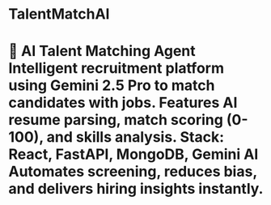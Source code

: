 # TalentMatchAI
# 🤖 AI Talent Matching Agent  Intelligent recruitment platform using Gemini 2.5 Pro to match candidates with jobs. Features AI resume parsing, match scoring (0-100), and skills analysis.  **Stack**: React, FastAPI, MongoDB, Gemini AI  Automates screening, reduces bias, and delivers hiring insights instantly.
